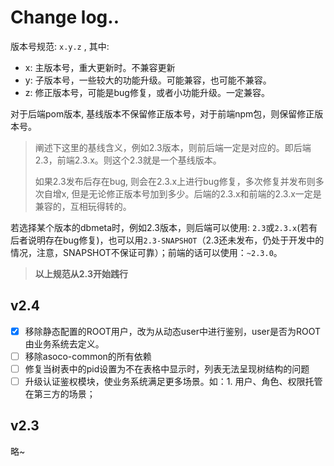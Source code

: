 # Change log..

版本号规范: `x.y.z` , 其中:

- x: 主版本号，重大更新时。不兼容更新
- y: 子版本号，一些较大的功能升级。可能兼容，也可能不兼容。
- z: 修正版本号，可能是bug修复，或者小功能升级。一定兼容。

对于后端pom版本, 基线版本不保留修正版本号，对于前端npm包，则保留修正版本号。

> 阐述下这里的基线含义，例如2.3版本，则前后端一定是对应的。即后端2.3，前端2.3.x。则这个2.3就是一个基线版本。
>
> 如果2.3发布后存在bug, 则会在2.3.x上进行bug修复，多次修复并发布则多次自增x, 但是无论修正版本号加到多少。后端的2.3.x和前端的2.3.x一定是兼容的，互相玩得转的。

若选择某个版本的dbmeta时，例如2.3版本，则后端可以使用: `2.3`或`2.3.x`(若有后者说明存在bug修复)，也可以用`2.3-SNAPSHOT`（2.3还未发布，仍处于开发中的情况，注意，SNAPSHOT不保证可靠）；前端的话可以使用：`~2.3.0`。

> **以上规范从2.3开始践行**

## v2.4

* [X]  移除静态配置的ROOT用户，改为从动态user中进行鉴别，user是否为ROOT由业务系统去定义。
* [ ]  移除asoco-common的所有依赖
* [ ]  修复当树表中的pid设置为不在表格中显示时，列表无法呈现树结构的问题
* [ ]  升级认证鉴权模块，使业务系统满足更多场景。如：1. 用户、角色、权限托管在第三方的场景；

## v2.3

略~
